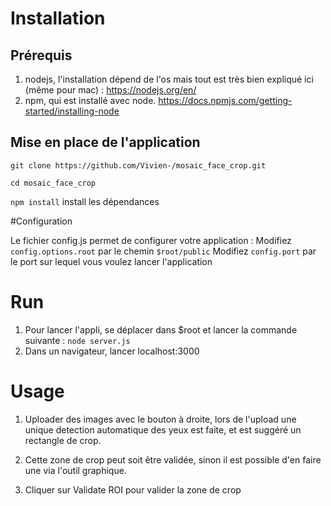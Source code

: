 # Installation

## Prérequis

1. nodejs, l'installation dépend de l'os mais tout est très bien expliqué ici (même pour mac) : https://nodejs.org/en/
2. npm, qui est installé avec node. https://docs.npmjs.com/getting-started/installing-node

## Mise en place de l'application

`git clone https://github.com/Vivien-/mosaic_face_crop.git`

`cd mosaic_face_crop`

`npm install` install les dépendances

#Configuration

Le fichier config.js permet de configurer votre application :
Modifiez `config.options.root` par le chemin `$root/public`
Modifiez `config.port` par le port sur lequel vous voulez lancer l'application

# Run 

1. Pour lancer l'appli, se déplacer dans $root et lancer la commande suivante : `node server.js`
2. Dans un navigateur, lancer localhost:3000

# Usage 

1. Uploader des images avec le bouton à droite, lors de l'upload une unique detection automatique des yeux est faite, et est suggéré un rectangle de crop.

2. Cette zone de crop peut soit être validée, sinon il est possible d'en faire une via l'outil graphique.

3. Cliquer sur Validate ROI pour valider la zone de crop
